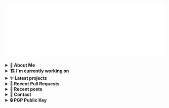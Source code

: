 ![藍](ai.svg)

<details>
  <summary><b>🌠 About Me</b></summary>
  <br/>

- 藍
- Earthling, Front-end Developer.
- Owner of [!mportantImport](https://github.com/importantimport)
- Member of [Lume](https://github.com/lumeland)
- Contributor of [TailwindCSS](https://github.com/tailwindlabs/tailwindcss), [ComfyUI](https://github.com/comfyanonymous/ComfyUI), [MDUI](https://github.com/zdhxiong/mdui) and more

</details>
<details>
  <summary><b>🏗️ I'm currently working on</b></summary>
  <br/>


- [moeru-ai/hub](https://github.com/moeru-ai/hub) - @moeru-ai hub. (today)
- [moeru-ai/easiest](https://github.com/moeru-ai/easiest) - Easy-to-use SillyTavern Starter, based on Docker Compose. (2 days ago)
- [nolebase/integrations](https://github.com/nolebase/integrations) - A collection of diverse documentation engineering tools | 多元化的文档工程工具合集 (2 days ago)
- [moeru-ai/moeru-ai.github.io](https://github.com/moeru-ai/moeru-ai.github.io) - @moeru-ai homepage. (1 week ago)
- [importantimport/hatsu](https://github.com/importantimport/hatsu) - 🩵 Self-hosted &amp; Fully-automated ActivityPub Bridge for Static Sites. (1 week ago)
- [importantimport/config](https://github.com/importantimport/config) - 🔧 Some ESLint Flat Config for !mportantImport. (1 week ago)
- [importantimport/zeitdose](https://github.com/importantimport/zeitdose) -  (1 week ago)
- [lumeland/lume](https://github.com/lumeland/lume) - 🔥 Static site generator for Deno 🦕 (1 week ago)
- [sn0wm1x/nixos](https://github.com/sn0wm1x/nixos) - 🌨 SN0WM1X NixOS Config. [maintainer=@kwaa] (2 weeks ago)
- [sn0wm1x/nur](https://github.com/sn0wm1x/nur) - 🌨 SN0WM1X NUR. [maintainer=@kwaa] (2 weeks ago)

</details>
<details>
  <summary><b>✨ Latest projects</b></summary>
  <br/>


- [kwaa/blog_next](https://github.com/kwaa/blog_next) - Trying to Migrate Blog
- [kwaa/sonik-qwik](https://github.com/kwaa/sonik-qwik) - [Alpha] Qwik preset for the Sonik
- [kwaa/comet](https://github.com/kwaa/comet) - 🌠 Comet Gateway - 实验性 Naiveproxy 透明网关. [WIP]
- [kwaa/csgo](https://github.com/kwaa/csgo) - My CS:GO crosshair &amp; scripts.
- [kwaa/flytosocial](https://github.com/kwaa/flytosocial) - 🪽 An attempt to run a GoToSocial instance at fly.io.
- [kwaa/ech-playground](https://github.com/kwaa/ech-playground) - 🔒 Play with TLS Encrypted Client Hello
- [kwaa/hexo-lightningcss](https://github.com/kwaa/hexo-lightningcss) - ⚡️ LightningCSS Plugin for Hexo
- [kwaa/naive](https://github.com/kwaa/naive) - 🐸 Dockerized NaiveProxy (Monthly Update)
- [kwaa/hexo-partytown](https://github.com/kwaa/hexo-partytown) - 🎉 Partytown Integration for Hexo
- [kwaa/todoli](https://github.com/kwaa/todoli) - 🥔 Yet Another To Do List.

</details>
<details>
  <summary><b>🎨 Recent Pull Requests</b></summary>
  <br/>


- [feat(git-changelog): include extensions option](https://github.com/nolebase/integrations/pull/175) on [nolebase/integrations](https://github.com/nolebase/integrations) (2 days ago)
- [chore(unocss): updated deps](https://github.com/lumeland/lume/pull/596) on [lumeland/lume](https://github.com/lumeland/lume) (1 week ago)
- [fix(packages): add types versions](https://github.com/unocss/unocss/pull/3677) on [unocss/unocss](https://github.com/unocss/unocss) (2 weeks ago)
- [fix(scope): fix export types &amp; main entry](https://github.com/unocss/unocss/pull/3676) on [unocss/unocss](https://github.com/unocss/unocss) (2 weeks ago)
- [docs: fix capitalization](https://github.com/huozhi/bunchee/pull/505) on [huozhi/bunchee](https://github.com/huozhi/bunchee) (3 weeks ago)
- [FFF preset](https://github.com/lumeland/cms/pull/13) on [lumeland/cms](https://github.com/lumeland/cms) (3 weeks ago)
- [feat: docker compose](https://github.com/lumeland/cms-deploy/pull/1) on [lumeland/cms-deploy](https://github.com/lumeland/cms-deploy) (1 month ago)
- [robots.txt Plugin](https://github.com/lumeland/lume/pull/570) on [lumeland/lume](https://github.com/lumeland/lume) (2 months ago)
- [docs(readme): remove blockquote](https://github.com/lumeland/lume/pull/564) on [lumeland/lume](https://github.com/lumeland/lume) (2 months ago)
- [refactor(hono-jsx): import from `deno.land/x`](https://github.com/lumeland/experimental-plugins/pull/34) on [lumeland/experimental-plugins](https://github.com/lumeland/experimental-plugins) (2 months ago)

</details>
<details>
  <summary><b>📜 Recent posts</b></summary>
  <br/>


- [2023 年 7 月：我最近在写什么](https://kwaa.dev/2023/07) (9 months ago)
- [I 卡也要炼！本地运行 Stable Diffusion &amp; ComfyUI](https://kwaa.dev/stable-diffusion) (1 year ago)
- [为红米 2 刷入 postmarketOS Edge &#43; GNOME Mobile](https://kwaa.dev/redmi2-pmos) (1 year ago)
- [为 nRF52840 Dongle 刷入 CanoKey 固件](https://kwaa.dev/canokey-nrf52) (1 year ago)
- [2022 总结](https://kwaa.dev/2023) (1 year ago)

👉 read more at [./kwaa.dev](https://kwaa.dev)

</details>
<details>
  <summary><b>📧 Contact</b></summary>
  <br/>

- Blog: https://kwaa.dev
- Matrix: [@kwaa:matrix.org](https://matrix.to/#/@kwaa:matrix.org)

👋 If u want to say hello, I'll be happy to meet u.

</details>
<details>
  <summary><b>🔒 PGP Public Key</b></summary>
  <br/>
  
```
pub   ed25519/0x4444777733334444 2022-05-16 [C] [expires: 2025-01-07]
      Key fingerprint = ABCB A12F 1A8E 3CCC F10B  5109 4444 7777 3333 4444
uid                   [ultimate] 藍+85CD <kwa[a]kwaa.dev>
uid                   [ultimate] 藍+85CD (GitHub) &lt;50108258+kwaa[a]users.noreply.github.com>
uid                   [ultimate] [jpeg image of size 889]
sub   ed25519/0xBCB0111111111111 2022-12-24 [S] [expires: 2025-01-07]
sub   ed25519/0x6656222222222222 2022-10-27 [A] [expires: 2025-01-07]
sub   cv25519/0x6EC06EC06EC06EC0 2022-10-05 [E] [expires: 2025-01-07]

# via keys.openpgp.org
gpg --keyserver hkps://keys.openpgp.org --recv-keys 4444777733334444
# via kwaa.dev
gpg --fetch-keys https://kwaa.dev/pgp/4734.pgp
```

</details>
